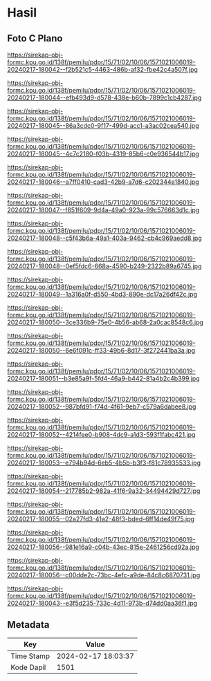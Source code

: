 # Hasil

## Foto C Plano

https://sirekap-obj-formc.kpu.go.id/138f/pemilu/pdpr/15/71/02/10/06/1571021006019-20240217-180042--f2b521c5-4463-486b-af32-fbe42c4a507f.jpg

https://sirekap-obj-formc.kpu.go.id/138f/pemilu/pdpr/15/71/02/10/06/1571021006019-20240217-180044--efb493d9-d578-438e-b60b-7899c1cb4287.jpg

https://sirekap-obj-formc.kpu.go.id/138f/pemilu/pdpr/15/71/02/10/06/1571021006019-20240217-180045--86a3cdc0-9f17-499d-acc1-a3ac02cea540.jpg

https://sirekap-obj-formc.kpu.go.id/138f/pemilu/pdpr/15/71/02/10/06/1571021006019-20240217-180045--4c7c2180-f03b-4319-85b6-c0e936544b17.jpg

https://sirekap-obj-formc.kpu.go.id/138f/pemilu/pdpr/15/71/02/10/06/1571021006019-20240217-180046--a7ff0410-cad3-42b9-a7d6-c202344e1840.jpg

https://sirekap-obj-formc.kpu.go.id/138f/pemilu/pdpr/15/71/02/10/06/1571021006019-20240217-180047--f851f609-9d4a-49a0-923a-99c576663d1c.jpg

https://sirekap-obj-formc.kpu.go.id/138f/pemilu/pdpr/15/71/02/10/06/1571021006019-20240217-180048--c5f43b6a-49a1-403a-9462-cb4c969aedd8.jpg

https://sirekap-obj-formc.kpu.go.id/138f/pemilu/pdpr/15/71/02/10/06/1571021006019-20240217-180048--0ef5fdc6-668a-4590-b249-2322b89a6745.jpg

https://sirekap-obj-formc.kpu.go.id/138f/pemilu/pdpr/15/71/02/10/06/1571021006019-20240217-180049--1a316a0f-d550-4bd3-890e-dc17a26df42c.jpg

https://sirekap-obj-formc.kpu.go.id/138f/pemilu/pdpr/15/71/02/10/06/1571021006019-20240217-180050--3ce336b9-75e0-4b56-ab68-2a0cac8548c6.jpg

https://sirekap-obj-formc.kpu.go.id/138f/pemilu/pdpr/15/71/02/10/06/1571021006019-20240217-180050--6e6f091c-ff33-49b6-8d17-3f272441ba3a.jpg

https://sirekap-obj-formc.kpu.go.id/138f/pemilu/pdpr/15/71/02/10/06/1571021006019-20240217-180051--b3e85a9f-5fd4-46a9-b442-81a4b2c4b399.jpg

https://sirekap-obj-formc.kpu.go.id/138f/pemilu/pdpr/15/71/02/10/06/1571021006019-20240217-180052--987bfd91-f74d-4f61-9eb7-c579a6dabee8.jpg

https://sirekap-obj-formc.kpu.go.id/138f/pemilu/pdpr/15/71/02/10/06/1571021006019-20240217-180052--4214fee0-b908-4dc9-a1d3-593f1fabc421.jpg

https://sirekap-obj-formc.kpu.go.id/138f/pemilu/pdpr/15/71/02/10/06/1571021006019-20240217-180053--e794b94d-6eb5-4b5b-b3f3-f81c78935533.jpg

https://sirekap-obj-formc.kpu.go.id/138f/pemilu/pdpr/15/71/02/10/06/1571021006019-20240217-180054--217785b2-982a-41f6-9a32-34494429d727.jpg

https://sirekap-obj-formc.kpu.go.id/138f/pemilu/pdpr/15/71/02/10/06/1571021006019-20240217-180055--02a27fd3-41a2-48f3-bded-6ff14de49f75.jpg

https://sirekap-obj-formc.kpu.go.id/138f/pemilu/pdpr/15/71/02/10/06/1571021006019-20240217-180056--981e16a9-c04b-43ec-815e-2461256cd92a.jpg

https://sirekap-obj-formc.kpu.go.id/138f/pemilu/pdpr/15/71/02/10/06/1571021006019-20240217-180056--c00dde2c-73bc-4efc-a9de-84c8c6870731.jpg

https://sirekap-obj-formc.kpu.go.id/138f/pemilu/pdpr/15/71/02/10/06/1571021006019-20240217-180043--e3f5d235-733c-4d11-973b-d74dd0aa36f1.jpg


## Metadata

| Key        | Value               |
| ---------- | ------------------- |
| Time Stamp | 2024-02-17 18:03:37 |
| Kode Dapil | 1501                |



